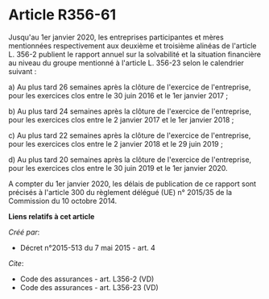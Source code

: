 # Article R356-61

Jusqu'au 1er janvier 2020, les entreprises participantes et mères mentionnées respectivement aux deuxième et troisième
alinéas de l'article L. 356-2 publient le rapport annuel sur la solvabilité et la situation financière au niveau du groupe
mentionné à l'article L. 356-23 selon le calendrier suivant : 

a) Au plus tard 26 semaines après la clôture de l'exercice de l'entreprise, pour les exercices clos entre le 30 juin 2016 et
le 1er janvier 2017 ; 

b) Au plus tard 24 semaines après la clôture de l'exercice de l'entreprise, pour les exercices clos entre le 2 janvier 2017
et le 1er janvier 2018 ; 

c) Au plus tard 22 semaines après la clôture de l'exercice de l'entreprise, pour les exercices clos entre le 2 janvier 2018
et le 29 juin 2019 ; 

d) Au plus tard 20 semaines après la clôture de l'exercice de l'entreprise, pour les exercices clos entre le 30 juin 2019 et
le 1er janvier 2020. 

A compter du 1er janvier 2020, les délais de publication de ce rapport sont précisés à l'article 300 du règlement délégué
(UE) n° 2015/35 de la Commission du 10 octobre 2014.

**Liens relatifs à cet article**

_Créé par_:

  - Décret n°2015-513 du 7 mai 2015 - art. 4

_Cite_:

  - Code des assurances - art. L356-2 (VD)
  - Code des assurances - art. L356-23 (VD)
